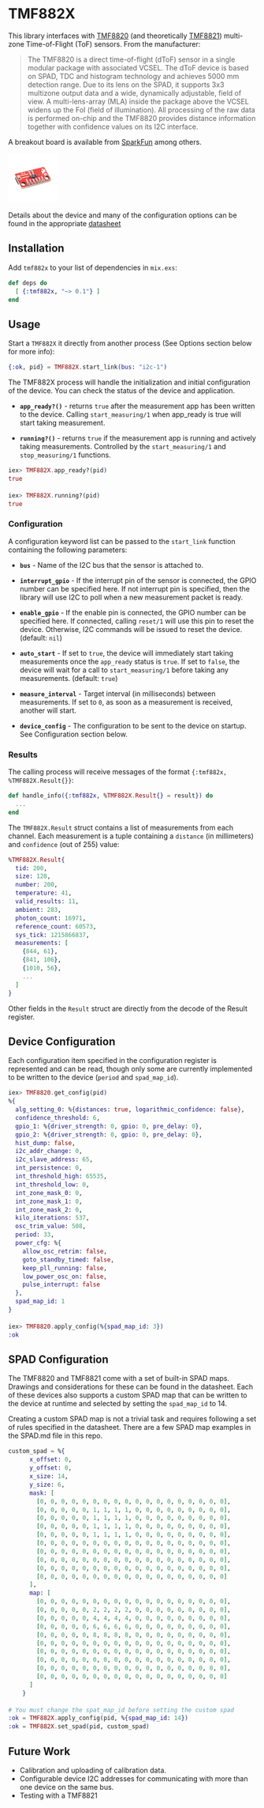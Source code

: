 # TMF882X

This library interfaces with [TMF8820](https://ams.com/en/tmf8820) (and theoretically [TMF8821](https://ams.com/en/tmf8821)) multi-zone Time-of-Flight (ToF) sensors. From the manufacturer:

> The TMF8820 is a direct time-of-flight (dToF) sensor in a single modular package with associated VCSEL. The dToF device is based on SPAD, TDC and histogram technology and achieves 5000 mm detection range. Due to its lens on the SPAD, it supports 3x3 multizone output data and a wide, dynamically adjustable, field of view. A multi-lens-array (MLA) inside the package above the VCSEL widens up the FoI (field of illumination). All processing of the raw data is performed on-chip and the TMF8820 provides distance information together with confidence values on its I2C interface.

A breakout board is available from [SparkFun](https://www.sparkfun.com/products/19218) among others.

![SparkFun TMF8820 Breakout Board](images/sparkfun_tmf8820_100.png)

Details about the device and many of the configuration options can be found in the appropriate [datasheet](https://ams.com/documents/20143/6015057/TMF882X_DS000693_5-00.pdf)

## Installation

Add `tmf882x` to your list of dependencies in `mix.exs`:

```elixir
def deps do
  [ {:tmf882x, "~> 0.1"} ]
end
```

## Usage

Start a `TMF882X` it directly from another process (See Options section below for more info):

```elixir
{:ok, pid} = TMF882X.start_link(bus: "i2c-1")
```
The TMF882X process will handle the initialization and initial configuration of the device. You 
can check the status of the  device and application.

* **`app_ready?()`** - returns `true` after the measurement app has been written to the device.
                       Calling `start_measuring/1` when app_ready is true will start taking measurement.
                       
* **`running?()`** - returns `true` if the measurement app is running and actively taking measurements.
                    Controlled by the `start_measuring/1` and `stop_measuring/1` functions.

```elixir
iex> TMF882X.app_ready?(pid)
true

iex> TMF882X.running?(pid)
true
```

### Configuration 

A configuration keyword list can be passed to the `start_link` function containing the following parameters:

* **`bus`** - Name of the I2C bus that the sensor is attached to.

* **`interrupt_gpio`** - If the interrupt pin of the sensor is connected, the GPIO number can be specified here.  If not interrupt
                pin is specified, then the library will use I2C to poll when a new measurement packet is ready.

* **`enable_gpio`** - If the enable pin is connected, the GPIO number can be specified here. If connected, calling `reset/1` will
                use this pin to reset the device.  Otherwise, I2C commands will be issued to reset the device. (default: `nil`)

* **`auto_start`** - If set to `true`, the device will immediately start taking measurements once the `app_ready` status is `true`.
                    If set to `false`, the device will wait for a call to `start_measuring/1` before taking any measurements. (default: `true`)

* **`measure_interval`** - Target interval (in milliseconds) between measurements.  If set to `0`, as soon as a measurement is received, another
                          will start.
* **`device_config`** - The configuration to be sent to the device on startup.  See Configuration section below.

### Results

The calling process will receive messages of the format `{:tmf882x, %TMF882X.Result{}}`:

```elixir
def handle_info({:tmf882x, %TMF882X.Result{} = result}) do
  ...
end
```

The `TMF882X.Result` struct contains a list of measurements from each channel.  Each measurement is a tuple containing a `distance` (in millimeters) and `confidence` (out of 255) value:

```elixir
%TMF882X.Result{
  tid: 200,
  size: 128,
  number: 200,
  temperature: 41,
  valid_results: 11,
  ambient: 283,
  photon_count: 16971,
  reference_count: 60573,
  sys_tick: 1215866837,
  measurements: [
    {844, 61},
    {841, 106},
    {1010, 56},
    ...
  ]
}
```

Other fields in the `Result` struct are directly from the decode of the Result register.

## Device Configuration

Each configuration item specified in the configuration register is represented and can be read, though only
some are currently implemented to be written to the device (`period` and `spad_map_id`).

```elixir
iex> TMF8820.get_config(pid)
%{
  alg_setting_0: %{distances: true, logarithmic_confidence: false},
  confidence_threshold: 6,
  gpio_1: %{driver_strength: 0, gpio: 0, pre_delay: 0},
  gpio_2: %{driver_strength: 0, gpio: 0, pre_delay: 0},
  hist_dump: false,
  i2c_addr_change: 0,
  i2c_slave_address: 65,
  int_persistence: 0,
  int_threshold_high: 65535,
  int_threshold_low: 0,
  int_zone_mask_0: 0,
  int_zone_mask_1: 0,
  int_zone_mask_2: 0,
  kilo_iterations: 537,
  osc_trim_value: 508,
  period: 33,
  power_cfg: %{
    allow_osc_retrim: false,
    goto_standby_timed: false,
    keep_pll_running: false,
    low_power_osc_on: false,
    pulse_interrupt: false
  },
  spad_map_id: 1
}

iex> TMF8820.apply_config(%{spad_map_id: 3})
:ok
```

## SPAD Configuration

The TMF8820 and TMF8821 come with a set of built-in SPAD maps. Drawings and considerations for these can be found in the datasheet.  Each of these devices also supports a custom SPAD map that can be written to the device at runtime and selected by setting the `spad_map_id` to 14.

Creating a custom SPAD map is not a trivial task and requires following a set of rules specified in the datasheet.  There are a few SPAD map examples in the SPAD.md file in this repo.


```elixir
custom_spad = %{
      x_offset: 0,
      y_offset: 0,
      x_size: 14,
      y_size: 6,
      mask: [
        [0, 0, 0, 0, 0, 0, 0, 0, 0, 0, 0, 0, 0, 0, 0, 0, 0, 0],
        [0, 0, 0, 0, 0, 1, 1, 1, 1, 0, 0, 0, 0, 0, 0, 0, 0, 0],
        [0, 0, 0, 0, 0, 1, 1, 1, 1, 0, 0, 0, 0, 0, 0, 0, 0, 0],
        [0, 0, 0, 0, 0, 1, 1, 1, 1, 0, 0, 0, 0, 0, 0, 0, 0, 0],
        [0, 0, 0, 0, 0, 1, 1, 1, 1, 0, 0, 0, 0, 0, 0, 0, 0, 0],
        [0, 0, 0, 0, 0, 0, 0, 0, 0, 0, 0, 0, 0, 0, 0, 0, 0, 0],
        [0, 0, 0, 0, 0, 0, 0, 0, 0, 0, 0, 0, 0, 0, 0, 0, 0, 0],
        [0, 0, 0, 0, 0, 0, 0, 0, 0, 0, 0, 0, 0, 0, 0, 0, 0, 0],
        [0, 0, 0, 0, 0, 0, 0, 0, 0, 0, 0, 0, 0, 0, 0, 0, 0, 0],
        [0, 0, 0, 0, 0, 0, 0, 0, 0, 0, 0, 0, 0, 0, 0, 0, 0, 0]
      ],
      map: [
        [0, 0, 0, 0, 0, 0, 0, 0, 0, 0, 0, 0, 0, 0, 0, 0, 0, 0],
        [0, 0, 0, 0, 0, 2, 2, 2, 2, 0, 0, 0, 0, 0, 0, 0, 0, 0],
        [0, 0, 0, 0, 0, 4, 4, 4, 4, 0, 0, 0, 0, 0, 0, 0, 0, 0],
        [0, 0, 0, 0, 0, 6, 6, 6, 6, 0, 0, 0, 0, 0, 0, 0, 0, 0],
        [0, 0, 0, 0, 0, 8, 8, 8, 8, 0, 0, 0, 0, 0, 0, 0, 0, 0],
        [0, 0, 0, 0, 0, 0, 0, 0, 0, 0, 0, 0, 0, 0, 0, 0, 0, 0],
        [0, 0, 0, 0, 0, 0, 0, 0, 0, 0, 0, 0, 0, 0, 0, 0, 0, 0],
        [0, 0, 0, 0, 0, 0, 0, 0, 0, 0, 0, 0, 0, 0, 0, 0, 0, 0],
        [0, 0, 0, 0, 0, 0, 0, 0, 0, 0, 0, 0, 0, 0, 0, 0, 0, 0],
        [0, 0, 0, 0, 0, 0, 0, 0, 0, 0, 0, 0, 0, 0, 0, 0, 0, 0]
      ]
    }

# You must change the spat_map_id before setting the custom spad
:ok = TMF882X.apply_config(pid, %{spad_map_id: 14})
:ok = TMF882X.set_spad(pid, custom_spad)
```


## Future Work

* Calibration and uploading of calibration data.
* Configurable device I2C addresses for communicating with more than one device on the same bus.
* Testing with a TMF8821
